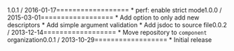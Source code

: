 1.0.1 / 2016-01-17==================  * perf: enable strict mode1.0.0 / 2015-03-01==================  * Add option to only add new descriptors  * Add simple argument validation  * Add jsdoc to source file0.0.2 / 2013-12-14==================  * Move repository to `component` organization0.0.1 / 2013-10-29==================  * Initial release